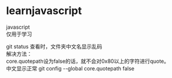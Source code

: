 # learnjavascript
javascript   
仅用于学习
    
git status 查看时，文件夹中文名显示乱码    
解决方法：    
core.quotepath设为false的话，就不会对0x80以上的字符进行quote。    
中文显示正常
git config --global core.quotepath false